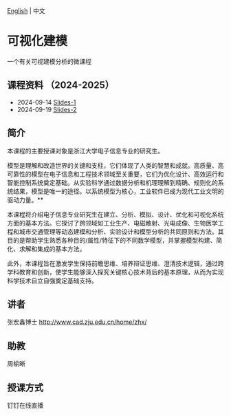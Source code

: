 [English](https://github.com/hongxin/vizmodeling/blob/main/README.md) | 中文

# 可视化建模
一个有关可视建模分析的微课程

## 课程资料 （2024-2025）
- 2024-09-14 [Slides-1](https://github.com/hongxin/vizmodeling/blob/main/2024/vizmodeling-1.pdf)
- 2024-09-19 [Slides-2](https://github.com/hongxin/vizmodeling/blob/main/2024/vizmodeling-2.pdf)

## 简介
本课程的主要授课对象是浙江大学电子信息专业的研究生。

模型是理解和改造世界的关键和支柱，它们体现了人类的智慧和成就。高质量、高可靠性的模型在电子信息和工程技术领域至关重要，它们为优化设计、高效运行和智能控制系统奠定基础。从实验科学通过数据分析和机理理解到精确、规则化的系统结果，模型是唯一的途径。以系统模型为核心，工业软件已成为现代工业文明的驱动力量。**

本课程将介绍电子信息专业研究生在建立、分析、模拟、设计、优化和可视化系统方面的基本方法。它探讨了跨领域如工业生产、电磁散射、光电成像、生物医学工程和城市交通管理等动态建模和分析、实验设计和模型分析的共同原则和方法。其目的是帮助学生熟悉各种目的/属性/特征下的不同数学模型，并掌握模型构建、简化、求解和集成的基本方法。

此外，本课程旨在激发学生保持前瞻思维、培养辩证思维、澄清技术逻辑，通过跨学科教育和创新，使学生能够深入探究关键核心技术背后的基本原理，从而为实现科学技术自立自强奠定基础支持。

## 讲者
张宏鑫博士 http://www.cad.zju.edu.cn/home/zhx/

## 助教
周榆晰  

## 授课方式
钉钉在线直播
